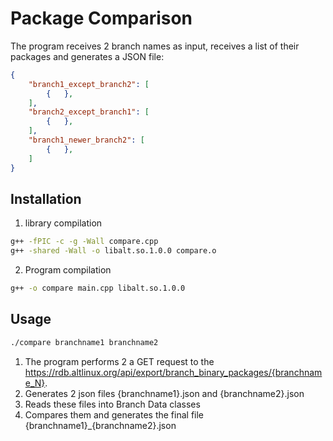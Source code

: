 # Package Comparison

The program receives 2 branch names as input, receives a list of their packages and generates a JSON file:
```json
{
    "branch1_except_branch2": [
        {   },
    ],
    "branch2_except_branch1": [
        {   },
    ],
    "branch1_newer_branch2": [
        {   },
    ]
}
```

## Installation

1. library compilation
```bash
g++ -fPIC -c -g -Wall compare.cpp
g++ -shared -Wall -o libalt.so.1.0.0 compare.o
```
2. Program compilation
```bash
g++ -o compare main.cpp libalt.so.1.0.0
```

## Usage

```bash
./compare branchname1 branchname2
```
1. The program performs 2 a GET request to the https://rdb.altlinux.org/api/export/branch_binary_packages/{branchname_N}.
2. Generates 2 json files {branchname1}.json and {branchname2}.json
3. Reads these files into Branch Data classes
4. Compares them and generates the final file {branchname1}_{branchname2}.json
